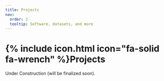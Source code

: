 ```yaml
---
title: Projects
nav:
  order: 2
  tooltip: Software, datasets, and more
---
```


# {% include icon.html icon="fa-solid fa-wrench" %}Projects

Under Construction (will be finalized soon).

